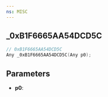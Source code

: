 ```yaml
---
ns: MISC
---
```

## _0xB1F6665AA54DCD5C

```c
// 0xB1F6665AA54DCD5C
Any _0xB1F6665AA54DCD5C(Any p0);
```

## Parameters
* **p0**:
